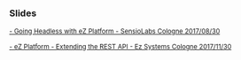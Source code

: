 <div style="text-align: left;">
 
  <h3>Slides</h3>

  <a target="_blank" href="https://arfaram.github.io/slides/sensiolab_meetup20170830"><small>- Going Headless with eZ Platform - SensioLabs Cologne 2017/08/30</small></a>

  <a target="_blank" href="https://arfaram.github.io/slides/ezsysztems_meetup_20171130"><small>- eZ Platform - Extending the REST API - Ez Systems Cologne 2017/11/30</small></a>

</div>
